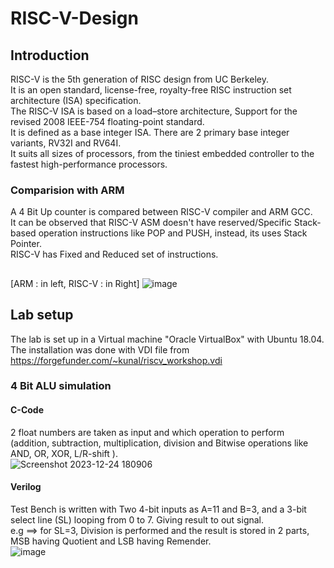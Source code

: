 # RISC-V-Design

## Introduction

RISC-V is the 5th	generation	of	RISC	design	from	UC	Berkeley.\
It is an open standard, license-free, royalty-free	RISC	instruction set architecture (ISA)	specification.\
The RISC-V ISA is based on a load–store architecture, Support for the revised 2008 IEEE-754 floating-point standard.\
It is defined as a base integer ISA. There are 2 primary base integer variants, RV32I and RV64I.\
It suits all sizes of processors, from the tiniest embedded controller to the fastest high-performance processors.

### Comparision with ARM
A 4 Bit Up counter is compared between RISC-V compiler and ARM GCC.\
It can be observed that RISC-V ASM doesn't have reserved/Specific Stack-based operation instructions like POP and PUSH, instead, its uses Stack Pointer.\
RISC-V has Fixed and Reduced set of instructions.
##
[ARM : in left, RISC-V : in Right]
![image](https://github.com/AbrarShaikh/RISC-V-Design/assets/34272376/dfd89812-bc09-4004-aabd-bc0a5dc3f505)

## Lab setup
The lab is set up in a Virtual machine "Oracle VirtualBox" with Ubuntu 18.04.\
The installation was done with VDI file from  https://forgefunder.com/~kunal/riscv_workshop.vdi

### 4 Bit ALU simulation
#### C-Code
2 float numbers are taken as input and which operation to perform (addition, subtraction, multiplication, division and Bitwise operations like AND, OR, XOR, L/R-shift ).\
![Screenshot 2023-12-24 180906](https://github.com/AbrarShaikh/RISC-V-Design/assets/34272376/379a3f69-27e0-4acf-8a9d-97704b86ad9b)

#### Verilog
Test Bench is written with Two 4-bit inputs as A=11 and B=3, and a 3-bit select line (SL) looping from 0 to 7. Giving result to out signal.\
e.g ==> for SL=3, Division is performed and the result is stored in 2 parts, MSB having Quotient and LSB having Remender.\
![image](https://github.com/AbrarShaikh/RISC-V-Design/assets/34272376/5bc6aed1-ef43-47a9-a230-022618372ff5)

